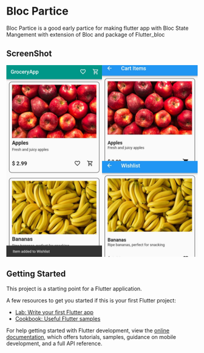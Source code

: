 # Bloc Partice

Bloc Partice is a good early partice for making flutter app with Bloc State  Mangement with extension of Bloc and package of Flutter_bloc

 
## ScreenShot

![](https://github.com/hannan248/Blloc-Partice/blob/master/Bloc%20paritce.jpg?raw=true)


## Getting Started

This project is a starting point for a Flutter application.

A few resources to get you started if this is your first Flutter project:

- [Lab: Write your first Flutter app](https://docs.flutter.dev/get-started/codelab)
- [Cookbook: Useful Flutter samples](https://docs.flutter.dev/cookbook)

For help getting started with Flutter development, view the
[online documentation](https://docs.flutter.dev/), which offers tutorials,
samples, guidance on mobile development, and a full API reference.
